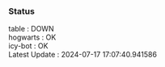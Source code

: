 ### Status


table : DOWN  
hogwarts : OK  
icy-bot : OK  
Latest Update : 2024-07-17 17:07:40.941586
